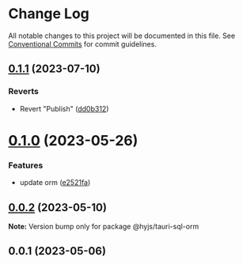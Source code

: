 # Change Log

All notable changes to this project will be documented in this file.
See [Conventional Commits](https://conventionalcommits.org) for commit guidelines.

## [0.1.1](https://github.com/heiyehk/hyjs/compare/@hyjs/tauri-sql-orm@0.1.1...@hyjs/tauri-sql-orm@0.1.1) (2023-07-10)

### Reverts

- Revert "Publish" ([dd0b312](https://github.com/heiyehk/hyjs/commit/dd0b31240503a210f623b3bd4e9f7a6802686418))

# [0.1.0](https://github.com/heiyehk/hyjs/compare/@hyjs/tauri-sql-orm@0.0.3...@hyjs/tauri-sql-orm@0.1.0) (2023-05-26)

### Features

- update orm ([e2521fa](https://github.com/heiyehk/hyjs/commit/e2521fae6a13a518468c1d458b93163a78ec38f3))

## [0.0.2](https://github.com/heiyehk/hyjs/compare/@hyjs/tauri-sql-orm@0.0.1...@hyjs/tauri-sql-orm@0.0.2) (2023-05-10)

**Note:** Version bump only for package @hyjs/tauri-sql-orm

## 0.0.1 (2023-05-06)
